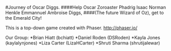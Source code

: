 
#Journey of Oscar Diggs.
####Help Oscar Zoroaster Phadrig Isaac Norman Henkle Emmannuel Ambroise Diggs, 
####(The future Wizard of Oz), get to the Emerald City!

This is a top-down game created with Phaser. 
http://phaser.io/

Our Group:
*Brian Hiatt (bchiatt)
*Daniel Roden (DSRoden)
*Kayla Jones (kaylalynjones)
*Liza Carter (LizaHCarter)
*Shruti Sharma (shrutijalewar)
